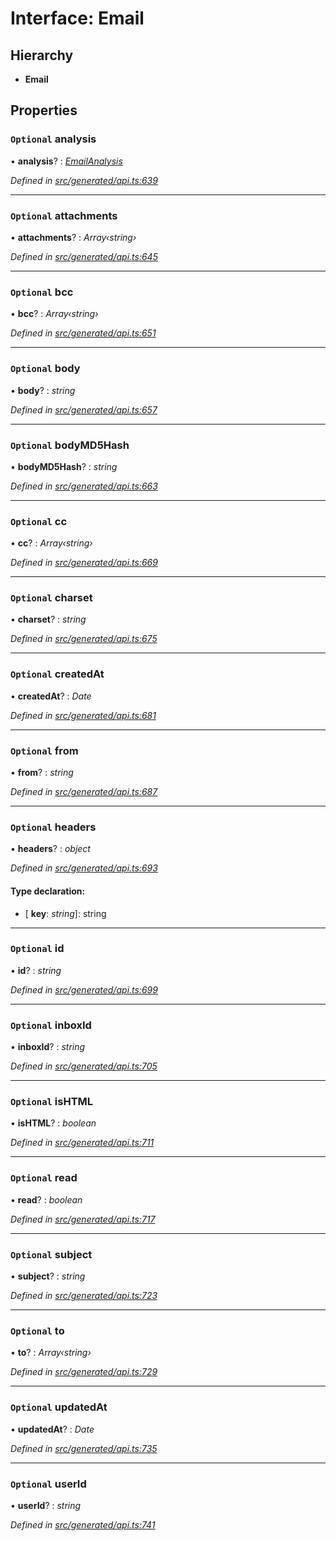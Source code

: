 # Interface: Email

## Hierarchy

* **Email**

## Properties

### `Optional` analysis

• **analysis**? : *[EmailAnalysis](emailanalysis.md)*

*Defined in [src/generated/api.ts:639](https://github.com/mailslurp/mailslurp-client-ts-js/blob/9736ebe/src/generated/api.ts#L639)*

___

### `Optional` attachments

• **attachments**? : *Array‹string›*

*Defined in [src/generated/api.ts:645](https://github.com/mailslurp/mailslurp-client-ts-js/blob/9736ebe/src/generated/api.ts#L645)*

___

### `Optional` bcc

• **bcc**? : *Array‹string›*

*Defined in [src/generated/api.ts:651](https://github.com/mailslurp/mailslurp-client-ts-js/blob/9736ebe/src/generated/api.ts#L651)*

___

### `Optional` body

• **body**? : *string*

*Defined in [src/generated/api.ts:657](https://github.com/mailslurp/mailslurp-client-ts-js/blob/9736ebe/src/generated/api.ts#L657)*

___

### `Optional` bodyMD5Hash

• **bodyMD5Hash**? : *string*

*Defined in [src/generated/api.ts:663](https://github.com/mailslurp/mailslurp-client-ts-js/blob/9736ebe/src/generated/api.ts#L663)*

___

### `Optional` cc

• **cc**? : *Array‹string›*

*Defined in [src/generated/api.ts:669](https://github.com/mailslurp/mailslurp-client-ts-js/blob/9736ebe/src/generated/api.ts#L669)*

___

### `Optional` charset

• **charset**? : *string*

*Defined in [src/generated/api.ts:675](https://github.com/mailslurp/mailslurp-client-ts-js/blob/9736ebe/src/generated/api.ts#L675)*

___

### `Optional` createdAt

• **createdAt**? : *Date*

*Defined in [src/generated/api.ts:681](https://github.com/mailslurp/mailslurp-client-ts-js/blob/9736ebe/src/generated/api.ts#L681)*

___

### `Optional` from

• **from**? : *string*

*Defined in [src/generated/api.ts:687](https://github.com/mailslurp/mailslurp-client-ts-js/blob/9736ebe/src/generated/api.ts#L687)*

___

### `Optional` headers

• **headers**? : *object*

*Defined in [src/generated/api.ts:693](https://github.com/mailslurp/mailslurp-client-ts-js/blob/9736ebe/src/generated/api.ts#L693)*

#### Type declaration:

* \[ **key**: *string*\]: string

___

### `Optional` id

• **id**? : *string*

*Defined in [src/generated/api.ts:699](https://github.com/mailslurp/mailslurp-client-ts-js/blob/9736ebe/src/generated/api.ts#L699)*

___

### `Optional` inboxId

• **inboxId**? : *string*

*Defined in [src/generated/api.ts:705](https://github.com/mailslurp/mailslurp-client-ts-js/blob/9736ebe/src/generated/api.ts#L705)*

___

### `Optional` isHTML

• **isHTML**? : *boolean*

*Defined in [src/generated/api.ts:711](https://github.com/mailslurp/mailslurp-client-ts-js/blob/9736ebe/src/generated/api.ts#L711)*

___

### `Optional` read

• **read**? : *boolean*

*Defined in [src/generated/api.ts:717](https://github.com/mailslurp/mailslurp-client-ts-js/blob/9736ebe/src/generated/api.ts#L717)*

___

### `Optional` subject

• **subject**? : *string*

*Defined in [src/generated/api.ts:723](https://github.com/mailslurp/mailslurp-client-ts-js/blob/9736ebe/src/generated/api.ts#L723)*

___

### `Optional` to

• **to**? : *Array‹string›*

*Defined in [src/generated/api.ts:729](https://github.com/mailslurp/mailslurp-client-ts-js/blob/9736ebe/src/generated/api.ts#L729)*

___

### `Optional` updatedAt

• **updatedAt**? : *Date*

*Defined in [src/generated/api.ts:735](https://github.com/mailslurp/mailslurp-client-ts-js/blob/9736ebe/src/generated/api.ts#L735)*

___

### `Optional` userId

• **userId**? : *string*

*Defined in [src/generated/api.ts:741](https://github.com/mailslurp/mailslurp-client-ts-js/blob/9736ebe/src/generated/api.ts#L741)*
